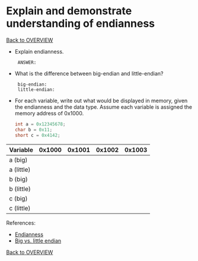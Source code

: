 # Explain and demonstrate understanding of endianness

[Back to OVERVIEW](../../README.md)

- Explain endianness.

    ```text
     ANSWER:
    ```

- What is the difference between big-endian and little-endian?

    ```text
     big-endian:
     little-endian:
    ```

- For each variable, write out what would be displayed in memory, given the endianness and the data type.  Assume each variable is assigned the memory address of 0x1000.

    ```c
    int a = 0x12345678;
    char b = 0x11;
    short c = 0x4142;
    ```

| Variable      | 0x1000 | 0x1001 | 0x1002 | 0x1003 |
| ------------- |:------:|:------:|:------:|:------:|
| a (big)       |  |  |  |  |
| a (little)    |  |  |  |  |
| b (big)       |  |  |  |  |
| b (little)    |  |  |  |  |
| c (big)       |  |  |  |  |
| c (little)    |  |  |  |  |


References:

- [Endianness](https://www.codeproject.com/Articles/4804/Basic-concepts-on-Endianness)
- [Big vs. little endian](https://betterexplained.com/articles/understanding-big-and-little-endian-byte-order/)

[Back to OVERVIEW](../../README.md)
